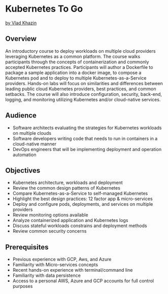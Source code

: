 # Kubernetes To Go

 [by Vlad Khazin](https://www.linkedin.com/in/vkhazin)

## Overview

An introductory course to deploy workloads on multiple cloud providers leveraging Kubernetes as a common platform.
The course walks participants through the concepts of containerization and commonly accepted Kubernetes practices.
Participants will author a Dockerfile to package a sample application into a docker image, to compose a Kubernetes pod and to deploy to multiple Kubernetes-as-a-Service providers.
Hands-on labs will focus on similarities and differences between leading public cloud Kubernetes providers, best practices, and common setbacks.
The course will also introduce configuration, security, back-end, logging, and monitoring utilizing Kubernetes and/or cloud-native services.

## Audience

* Software architects evaluating the strategies for Kubernetes workloads on multiple clouds
* Software developers writing code that needs to run in containers in a cloud-native manner 
* DevOps engineers that will be implementing deployment and operation automation

## Objectives

* Kubernetes architecture, workloads and deployment
* Review the common design patterns of Kubernetes
* Compare Kubernetes-as-a-Service to self-managed Kubernetes
* Highlight the best design practices: 12 factor app & micro-services
* Deploy and configure pods, deployments, and services on multiple providers
* Review monitoring options available
* Analyze containerized application and Kubernetes logs
* Discuss stateful workloads constrains and deployment methods
* Review common security concerns

## Prerequisites

* Previous experience with GCP, Aws, and Azure
* Familiarity with Micro-services concepts
* Recent hands-on experience with terminal/command line
* Familiarity with data persistence
* Access to a personal AWS, Azure and GCP accounts for full control purposes

